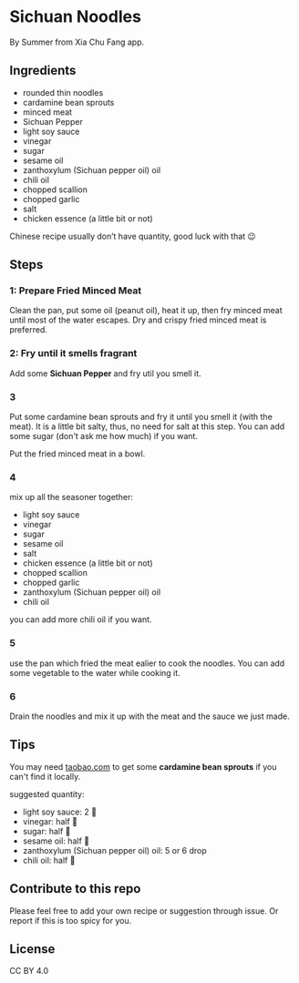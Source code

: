 # Sichuan Noodles

By Summer from Xia Chu Fang app.

## Ingredients

- rounded thin noodles
- cardamine bean sprouts
- minced meat
- Sichuan Pepper
- light soy sauce
- vinegar
- sugar
- sesame oil
- zanthoxylum (Sichuan pepper oil) oil
- chili oil
- chopped scallion
- chopped garlic
- salt
- chicken essence  (a little bit or not)

Chinese recipe usually don’t have quantity, good luck with that :wink:

## Steps

### 1: Prepare Fried Minced Meat

Clean the pan, put some oil (peanut oil), heat it up, then fry minced meat until most of the water escapes. Dry and crispy fried minced meat is preferred.

### 2: Fry until it smells fragrant

Add some **Sichuan Pepper** and fry util you smell it.

### 3

Put some cardamine bean sprouts and fry it until you smell it (with the meat). It is a little bit salty, thus, no need for salt at this step. You can add some sugar (don't ask me how much) if you want.

Put the fried minced meat in a bowl.

### 4

mix up all the seasoner together:

- light soy sauce
- vinegar
- sugar
- sesame oil
- salt
- chicken essence  (a little bit or not)
- chopped scallion
- chopped garlic
- zanthoxylum (Sichuan pepper oil) oil
- chili oil

you can add more chili oil if you want.

### 5

use the pan which fried the meat ealier to cook the noodles. You can add some vegetable to the water while cooking it.

### 6

Drain the noodles and mix it up with the meat and the sauce we just made.


## Tips

You may need [taobao.com](http://taobao.com/) to get some **cardamine bean sprouts** if you can't find it locally.

suggested quantity:

- light soy sauce: 2 🥄
- vinegar: half 🥄
- sugar: half 🥄
- sesame oil: half 🥄 
- zanthoxylum (Sichuan pepper oil) oil: 5 or 6 drop
- chili oil: half 🥄


## Contribute to this repo

Please feel free to add your own recipe or suggestion through issue. Or report if this is too spicy for you.

## License

CC BY 4.0
